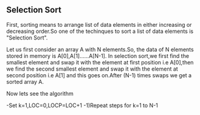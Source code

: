 ## Selection Sort
<p>First, sorting means to arrange list of data elements in either increasing or decreasing order.So one of the techinques to sort a list of data elements is "Selection Sort".<p>
  <p>Let us first consider an array A with N elements.So, the data of N elements stored in memory is A[0],A[1]......A[N-1].
    In selection sort,we first find the smallest element and swap it with the element at first position i.e A[0],then we find the second smallest element and swap it with the element at second position
    i.e A[1] and this goes on.After (N-1) times swaps we get a sorted array A.<p>
   <p>Now lets see the algorithm<p>
     -Set k=1,LOC=0,LOCP=LOC+1
     -1)Repeat steps for k=1 to N-1
   
